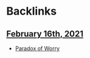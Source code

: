 
# Backlinks
## [February 16th, 2021](<February 16th, 2021.md>)
- [Paradox of Worry](<Paradox of Worry.md>)

